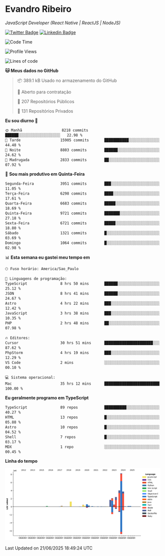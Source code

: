 # Evandro **Ribeiro**

*JavaScript Developer (React Native | ReactJS | NodeJS)*

[![Twitter Badge](https://img.shields.io/badge/-@ribeiroevandro-201B2D?style=flat-square&labelColor=201B2D&logo=twitter&logoColor=white&link=https://twitter.com/ribeiroevandro)](https://twitter.com/ribeiroevandro) 
[![Linkedin Badge](https://img.shields.io/badge/-Evandro%20Ribeiro-201B2D?style=flat-square&logo=Linkedin&logoColor=white&link=https://www.linkedin.com/in/ribeiroevandro)](https://www.linkedin.com/in/ribeiroevandro) 


<!--START_SECTION:waka-->
![Code Time](http://img.shields.io/badge/Code%20Time-4%2C579%20hrs%2032%20mins-blue)

![Profile Views](http://img.shields.io/badge/Visualizac%C3%B5es%20do%20perfil-6-blue)

![Lines of code](https://img.shields.io/badge/Desde%20o%20Hello%20World%20eu%20escrevi-26.1%20million%20linhas%20de%20c%C3%B3digo-blue)

**🐱 Meus dados no GitHub** 

> 📦 389.1 kB Usado no armazenamento do GitHub 
 > 
> 💼 Aberto para contratação
 > 
> 📜 207 Repositórios Públicos 
 > 
> 🔑 131 Repositórios Privados 
 > 
**Eu sou diurno 🐤** 

```text
🌞 Manhã                  8218 commits        ██████░░░░░░░░░░░░░░░░░░░   22.98 % 
🌆 Tarde                  15905 commits       ███████████░░░░░░░░░░░░░░   44.48 % 
🌃 Noite                  8803 commits        ██████░░░░░░░░░░░░░░░░░░░   24.62 % 
🌙 Madrugada              2833 commits        ██░░░░░░░░░░░░░░░░░░░░░░░   07.92 % 
```
📅 **Sou mais produtivo em Quinta-Feira** 

```text
Segunda-Feira            3951 commits        ███░░░░░░░░░░░░░░░░░░░░░░   11.05 % 
Terça-Feira              6298 commits        ████░░░░░░░░░░░░░░░░░░░░░   17.61 % 
Quarta-Feira             6683 commits        █████░░░░░░░░░░░░░░░░░░░░   18.69 % 
Quinta-Feira             9721 commits        ███████░░░░░░░░░░░░░░░░░░   27.18 % 
Sexta-Feira              6721 commits        █████░░░░░░░░░░░░░░░░░░░░   18.80 % 
Sábado                   1321 commits        █░░░░░░░░░░░░░░░░░░░░░░░░   03.69 % 
Domingo                  1064 commits        █░░░░░░░░░░░░░░░░░░░░░░░░   02.98 % 
```


📊 **Esta semana eu gastei meu tempo em** 

```text
🕑︎ Fuso horário: America/Sao_Paulo

💬 Linguagens de programação: 
TypeScript               8 hrs 50 mins       ██████░░░░░░░░░░░░░░░░░░░   25.12 % 
JSON                     8 hrs 41 mins       ██████░░░░░░░░░░░░░░░░░░░   24.67 % 
Astro                    4 hrs 22 mins       ███░░░░░░░░░░░░░░░░░░░░░░   12.42 % 
JavaScript               3 hrs 38 mins       ███░░░░░░░░░░░░░░░░░░░░░░   10.35 % 
PHP                      2 hrs 48 mins       ██░░░░░░░░░░░░░░░░░░░░░░░   07.98 % 

🔥 Editores: 
Cursor                   30 hrs 51 mins      ██████████████████████░░░   87.62 % 
PhpStorm                 4 hrs 19 mins       ███░░░░░░░░░░░░░░░░░░░░░░   12.29 % 
VS Code                  2 mins              ░░░░░░░░░░░░░░░░░░░░░░░░░   00.10 % 

💻 Sistema operacional: 
Mac                      35 hrs 12 mins      █████████████████████████   100.00 % 
```

**Eu geralmente programo em TypeScript** 

```text
TypeScript               89 repos            ██████████░░░░░░░░░░░░░░░   40.27 % 
HTML                     13 repos            █░░░░░░░░░░░░░░░░░░░░░░░░   05.88 % 
Astro                    10 repos            █░░░░░░░░░░░░░░░░░░░░░░░░   04.52 % 
Shell                    7 repos             █░░░░░░░░░░░░░░░░░░░░░░░░   03.17 % 
MDX                      1 repo              ░░░░░░░░░░░░░░░░░░░░░░░░░   00.45 % 
```



**Linha do tempo**

![Lines of Code chart](https://raw.githubusercontent.com/ribeiroevandro/ribeiroevandro/main/assets/bar_graph.png)


 Last Updated on 21/06/2025 18:49:24 UTC
<!--END_SECTION:waka-->
